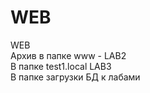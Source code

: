 # WEB
WEB<br>
Архив в папке www - LAB2<br>
В папке test1.local LAB3<br>
В папке загрузки БД к лабами 

